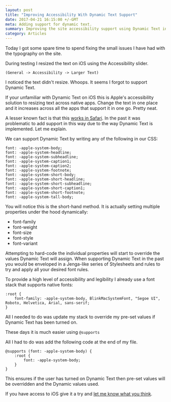 ```yaml
---
layout: post
title: "Improving Accessibility With Dynamic Text Support"
date: 2017-04-21 16:15:00 +/-GMT
meta: Adding support for dynamic text.
summary: Improving the site accessibility support using Dynamic Text in iOS.
category: Articles
---
```


Today I got some spare time to spend fixing the small issues I have had with the typography on the site.

During testing I resized the text on iOS using the Accessibility slider.

```(General -> Accessibility -> Larger Text)```

I noticed the text didn't resize. Whoops. It seems I forgot to support Dynamic Text.

If your unfamiliar with Dynamic Text on iOS this is Apple's accessibility solution to resizing text across native apps. Change the text in one place and it increases across all the apps that support it in one go. Pretty neat.

A lesser known fact is that this [works in Safari](https://webkit.org/blog/3709/using-the-system-font-in-web-content/). In the past it was problematic to add support in this way due to the way Dynamic Text is implemented. Let me explain.

We can support Dynamic Text by writing any of the following in our CSS:

```
font: -apple-system-body;
font: -apple-system-headline;
font: -apple-system-subheadline;
font: -apple-system-caption1;
font: -apple-system-caption2;
font: -apple-system-footnote;
font: -apple-system-short-body;
font: -apple-system-short-headline;
font: -apple-system-short-subheadline;
font: -apple-system-short-caption1;
font: -apple-system-short-footnote;
font: -apple-system-tall-body;
```

You will notice this is the short-hand method. It is actually setting multiple properties under the hood dynamically:

- font-family
- font-weight
- font-size
- font-style
- font-variant

Attempting to hard-code the individual properties will start to override the values Dynamic Text will assign. When supporting Dynamic Text in the past you would be enveloped in a Jenga-like series of Stylesheets and rules to try and apply all your desired font rules.


To provide a high level of accessibility and legibility I already use a font stack that supports native fonts:

```
:root {
    font-family: -apple-system-body, BlinkMacSystemFont, "Segoe UI", Roboto, Helvetica, Arial, sans-serif;
}
```

All I needed to do was update my stack to override my pre-set values if Dynamic Text has been turned on.

These days it is much easier using ```@supports```

All I had to do was add the following code at the end of my file.

```
@supports (font: -apple-system-body) {
    :root {
        font: -apple-system-body;
    }
}
```

This ensures if the user has turned on Dynamic Text then pre-set values will be overridden and the Dynamic values used.

If you have access to iOS give it a try and [let me know what you think]({{site.data.author.twitter.url}}).


